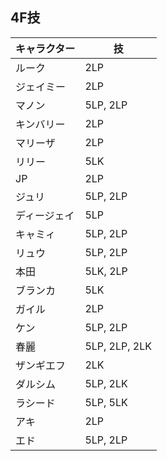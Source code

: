 ## 4F技

| キャラクター | 技            |
| ------------ | ------------- |
| ルーク       | 2LP           |
| ジェイミー   | 2LP           |
| マノン       | 5LP, 2LP      |
| キンバリー   | 2LP           |
| マリーザ     | 2LP           |
| リリー       | 5LK           |
| JP           | 2LP           |
| ジュリ       | 5LP, 2LP      |
| ディージェイ | 5LP           |
| キャミィ     | 5LP, 2LP      |
| リュウ       | 5LP, 2LP      |
| 本田         | 5LK, 2LP      |
| ブランカ     | 5LK           |
| ガイル       | 2LP           |
| ケン         | 5LP, 2LP      |
| 春麗         | 5LP, 2LP, 2LK |
| ザンギエフ   | 2LK           |
| ダルシム     | 5LP, 2LK      |
| ラシード     | 5LP, 5LK      |
| アキ         | 2LP           |
| エド         | 5LP, 2LP      |

